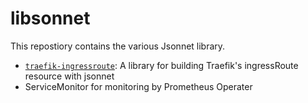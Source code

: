 # libsonnet

This repostiory contains the various Jsonnet library.

* [`traefik-ingressroute`](traefik-ingressroute): A library for building Traefik's ingressRoute resource with jsonnet
* ServiceMonitor for monitoring by Prometheus Operater
